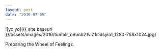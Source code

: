 ```yaml
---
layout: post
date: "2016-07-05"
---
```


![yo yo]({{ site.baseurl }}/assets/images/2016/tumblr_o9unb21viZ1r16syio1_1280-768x1024.jpg)

Preparing the Wheel of Feelings.
